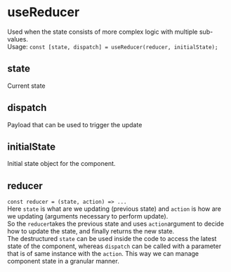 # useReducer

Used when the state consists of more complex logic with multiple sub-values.  
Usage: `const [state, dispatch] = useReducer(reducer, initialState);`  

## state

Current state

## dispatch

Payload that can be used to trigger the update

## initialState

Initial state object for the component.

## reducer

`const reducer = (state, action) => ...`  
Here `state` is what are we updating (previous state) and `action` is how are we updating (arguments necessary to perform update).  
So the `reducer`takes the previous state and uses `action`argument to decide how to update the state, and finally returns the new state.  
The destructured `state` can be used inside the code to access the latest state of the component, whereas `dispatch` can be called with a parameter that is of same instance with the `action`. This way we can manage component state in a granular manner.
